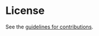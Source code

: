 # License

See the
[guidelines for contributions](https://github.com/buraglio/draft-nb-6man-getv6apr/blob/main/CONTRIBUTING.md).
